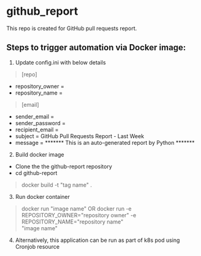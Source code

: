 # github_report
This repo is created for GitHub pull requests report.

**Steps to trigger automation via Docker image:**
---
1. Update config.ini with below details

> [repo]
* repository_owner =  
* repository_name = 

> [email]
* sender_email = 
* sender_password = 
* recipient_email = 
* subject = GitHub Pull Requests Report - Last Week
* message = ******* This is an auto-generated report by Python *******

2. Build docker image
* Clone the the github-report repository
* cd github-report
> docker build -t "tag name" .

3. Run docker container
> docker run "image name"
OR
> docker run -e REPOSITORY_OWNER="repository owner" -e \
   REPOSITORY_NAME="repository name" \
   "image name"

4. Alternatively, this application can be run as part of k8s pod using Cronjob resource
